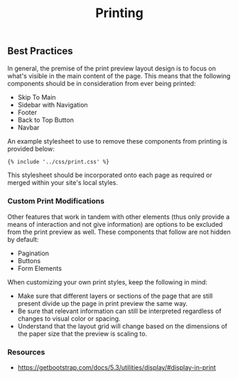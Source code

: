 ﻿---
title: Printing
summary: Guidelines for different printing styles.
tags: print
layout: guide
eleventyNavigation:
  key: Printing
  parent: Foundation
  order: 13
  excerpt: Guidelines for different printing styles.
  img: /img/illustrations/illus-images.svg
---

## Best Practices

In general, the premise of the print preview layout design is to focus on what's visible in the main content of the page.
This means that the following components should be in consideration from ever being printed:

- Skip To Main
- Sidebar with Navigation
- Footer
- Back to Top Button
- Navbar

An example stylesheet to use to remove these components from printing is provided below:

```html
{% include '../css/print.css' %}
```

This stylesheet should be incorporated onto each page as required or merged within your site's local styles.

### Custom Print Modifications

Other features that work in tandem with other elements (thus only provide a means of interaction and not give information) are options to be excluded from the print preview as well.
These components that follow are not hidden by default:

- Pagination
- Buttons
- Form Elements

When customizing your own print styles, keep the following in mind:

- Make sure that different layers or sections of the page that are still present divide up the page in print preview the same way.
- Be sure that relevant information can still be interpreted regardless of changes to visual color or spacing.
- Understand that the layout grid will change based on the dimensions of the paper size that the preview is scaling to.

### Resources

- https://getbootstrap.com/docs/5.3/utilities/display/#display-in-print
